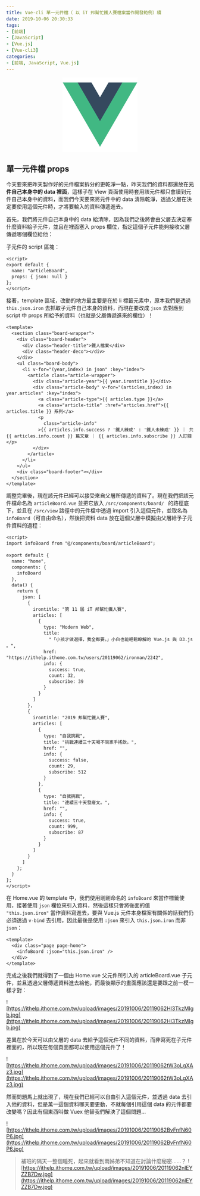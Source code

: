 ```yaml
---
title: Vue-cli 單一元件檔（ 以 iT 邦幫忙鐵人賽檔案當作開發範例）續
date: 2019-10-06 20:30:33
tags:
- [前端]
- [JavaScript]
- [Vue.js]
- [Vue-cli3]
categories: 
- [前端, JavaScript, Vue.js]
---
```


<div style="display:flex;justify-content:center;">
  <img style="object-fit:cover;" src='/images/vue-logo.png' width='200px' height='200px' />
</div>

## 單一元件檔 props
今天要來把昨天製作好的元件檔案拆分的更乾淨一點，昨天我們的資料都還放在**元件自己本身中的 data 裡面**，這樣子在 View 頁面使用時套用該元件都只會讀到元件自己本身中的資料，而我們今天要來將元件中的 data 清除乾淨，透過父層在決定要使用這個元件時，才將要輸入的資料傳遞進去。

首先，我們將元件自己本身中的 data 給清除，因為我們之後將會由父層去決定塞什麼資料給子元件，並且在裡面塞入 props 欄位，指定這個子元件能夠接收父層傳遞哪個欄位給他：

子元件的 script 區塊：
```
<script>
export default {
  name: "articleBoard",
  props: { json: null }
};
</script>
```

接著，template 區域，改動的地方最主要是在於 li 標籤元素中，原本我們是透過 `this.json.iron` 去抓取子元件自己本身的資料，而現在要改成 `json` 去對應到 script 中 props 所給予的資料（也就是父層傳遞進來的欄位）！

```
<template>
  <section class="board-wrapper">
    <div class="board-header">
      <div class="header-title">鐵人檔案</div>
      <div class="header-deco"></div>
    </div>
    <ul class="board-body">
      <li v-for="(year,index) in json" :key="index">
        <article class="article-wrapper">
          <div class="article-year">{{ year.irontitle }}</div>
          <div class="article-body" v-for="(articles,index) in year.articles" :key="index">
            <a class="article-type">{{ articles.type }}</a>
            <a class="article-title" :href="articles.href">{{ articles.title }} 系列</a>
            <p
              class="article-info"
            >{{ articles.info.success ? '鐵人練成' : '鐵人未練成' }} ｜ 共 {{ articles.info.count }} 篇文章 ｜ {{ articles.info.subscribe }} 人訂閱</p>
          </div>
        </article>
      </li>
    </ul>
    <div class="board-footer"></div>
  </section>
</template>
```

調整完畢後，現在該元件已經可以接受來自父層所傳遞的資料了。現在我們把該元件檔命名為 `articleBoard.vue` 並把它放入 `/src/components/board/ ` 的路徑底下，並且在 `/src/view` 路徑中的元件檔中透過 import 引入這個元件，並取名為 `infoBoard`（可自由命名），然後把資料 data 放在這個父層中模擬由父層給予子元件資料的過程：

```
<script>
import infoBoard from "@/components/board/articleBoard";

export default {
  name: "home",
  components: {
    infoBoard
  },
  data() {
    return {
      json: [
        {
          irontitle: "第 11 屆 iT 邦幫忙鐵人賽",
          articles: [
            {
              type: "Modern Web",
              title:
                "「小孩才做選擇，我全都要。」小白也能輕鬆瞭解的 Vue.js 與 D3.js 。",
              href: "https://ithelp.ithome.com.tw/users/20119062/ironman/2242",
              info: {
                success: true,
                count: 32,
                subscribe: 39
              }
            }
          ]
        },
        {
          irontitle: "2019 邦幫忙鐵人賽",
          articles: [
            {
              type: "自我挑戰",
              title: "挑戰連續三十天喝不同家手搖飲。",
              href: "",
              info: {
                success: false,
                count: 29,
                subscribe: 512
              }
            },
            {
              type: "自我挑戰",
              title: "連續三十天發廢文。",
              href: "",
              info: {
                success: true,
                count: 999,
                subscribe: 87
              }
            }
          ]
        }
      ]
    };
  }
};
</script>
```

在 Home.vue 的 template 中，我們使用剛剛命名的 `infoBoard` 來當作標籤使用，接著使用 `json` 欄位來引入資料，然後這樣只會將後面的值 `"this.json.iron"` 當作資料寫進去，要與 Vue.js 元件本身檔案有關係的話我們仍必須透過 `v-bind` 去引用，因此最後是使用 `:json` 來引入 `this.json.iron` 而非 `json`：

```
<template>
  <div class="page page-home">
    <infoBoard :json="this.json.iron" />
  </div>
</template>
```

完成之後我們就得到了一個由 Home.vue 父元件所引入的 articleBoard.vue 子元件，並且透過父層傳遞資料進去給他，而最後顯示的畫面應該還是要跟之前一模一樣才對：

![https://ithelp.ithome.com.tw/upload/images/20191006/20119062Hl3TkzMIgb.jpg](https://ithelp.ithome.com.tw/upload/images/20191006/20119062Hl3TkzMIgb.jpg)

差異在於今天可以由父層的 data 去給予這個元件不同的資料，而非寫死在子元件裡面的，所以現在每個頁面都可以使用這個元件了！

![https://ithelp.ithome.com.tw/upload/images/20191006/20119062tW3oLgXAz3.jpg](https://ithelp.ithome.com.tw/upload/images/20191006/20119062tW3oLgXAz3.jpg)

然而問題馬上就出現了，現在我們已經可以自由引入這個元件，並透過 data 去引入他的資料，但是萬一這個資料哪天要更動，不就每個引用這個 data 的元件都要改變嗎？因此有個東西叫做 Vuex 他替我們解決了這個問題...

![https://ithelp.ithome.com.tw/upload/images/20191006/20119062BvFnfN60P6.jpg](https://ithelp.ithome.com.tw/upload/images/20191006/20119062BvFnfN60P6.jpg)

> 補班的隔天一整個睡死，起來就看到兩姊弟不知道在討論什麼秘密……？
> ![https://ithelp.ithome.com.tw/upload/images/20191006/20119062nlEYZZB7Dw.jpg](https://ithelp.ithome.com.tw/upload/images/20191006/20119062nlEYZZB7Dw.jpg)